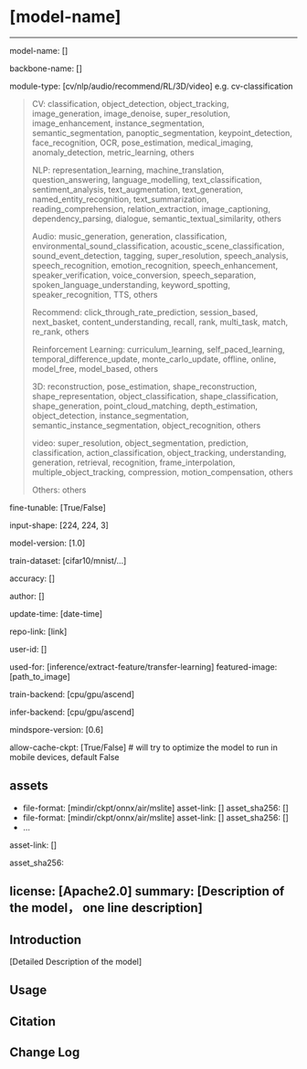 # [model-name]

---

model-name: [] <required>

backbone-name: [] <required>

module-type: [cv/nlp/audio/recommend/RL/3D/video] e.g. cv-classification <required>

> CV: classification, object_detection, object_tracking, image_generation, image_denoise, super_resolution, image_enhancement, instance_segmentation, semantic_segmentation, panoptic_segmentation, keypoint_detection, face_recognition, OCR, pose_estimation, medical_imaging, anomaly_detection, metric_learning, others
>
> NLP: representation_learning, machine_translation, question_answering, language_modelling, text_classification, sentiment_analysis, text_augmentation, text_generation, named_entity_recognition, text_summarization, reading_comprehension, relation_extraction, image_captioning, dependency_parsing, dialogue, semantic_textual_similarity, others
>
> Audio: music_generation, generation, classification, environmental_sound_classification, acoustic_scene_classification, sound_event_detection, tagging, super_resolution, speech_analysis, speech_recognition, emotion_recognition, speech_enhancement, speaker_verification, voice_conversion, speech_separation, spoken_language_understanding, keyword_spotting, speaker_recognition, TTS, others
>
> Recommend: click_through_rate_prediction, session_based, next_basket, content_understanding, recall, rank, multi_task, match, re_rank, others
>
> Reinforcement Learning: curriculum_learning, self_paced_learning, temporal_difference_update, monte_carlo_update, offline, online, model_free, model_based, others
>
> 3D: reconstruction, pose_estimation, shape_reconstruction, shape_representation, object_classification, shape_classification, shape_generation, point_cloud_matching, depth_estimation, object_detection, instance_segmentation, semantic_instance_segmentation, object_recognition, others
>
> video: super_resolution, object_segmentation, prediction, classification, action_classification, object_tracking, understanding, generation, retrieval, recognition, frame_interpolation, multiple_object_tracking, compression, motion_compensation, others
>
> Others: others

fine-tunable: [True/False] <required>

input-shape: [224, 224, 3] <required>

model-version: [1.0] <required>

train-dataset: [cifar10/mnist/...] <optional>

accuracy: []<optional>

author: [] <required>

update-time: [date-time] <required>

repo-link: [link] <required>

user-id: [] <required>

used-for: [inference/extract-feature/transfer-learning] <required>
featured-image: [path_to_image] <optional>

train-backend: [cpu/gpu/ascend] <required>

infer-backend: [cpu/gpu/ascend] <optional>

mindspore-version: [0.6] <required>

allow-cache-ckpt: [True/False] # will try to optimize the model to run in mobile devices, default False

## assets

  -
    file-format: [mindir/ckpt/onnx/air/mslite] <optional>
    asset-link: []  <optional>
    asset_sha256: [] <optional>
  -
    file-format: [mindir/ckpt/onnx/air/mslite] <optional>
    asset-link: []  <optional>
    asset_sha256: [] <optional>
  -
    ...

asset-link: [] <optional>

asset_sha256: <optional>

license: [Apache2.0] <required>
summary: [Description of the model， one line description] <required>
---

## Introduction

[Detailed Description of the model]

## Usage

## Citation

## Change Log